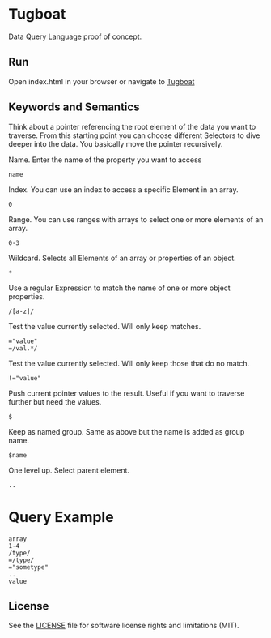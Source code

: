 # Tugboat
Data Query Language proof of concept.

## Run
Open index.html in your browser or navigate to [Tugboat](https://rnd7.github.io/tugboat/)

## Keywords and Semantics
Think about a pointer referencing the root element of the data you want to traverse. From this starting point you can choose different Selectors to dive deeper into the data. You basically move the pointer recursively.

Name. Enter the name of the property you want to access
```
name
```

Index. You can use an index to access a specific Element in an array.
```
0
```

Range. You can use ranges with arrays to select one or more elements of an array.
```
0-3
```

Wildcard. Selects all Elements of an array or properties of an object.
```
*
```

Use a regular Expression to match the name of one or more object properties.
```
/[a-z]/
```

Test the value currently selected. Will only keep matches.
```
="value"
=/val.*/
```

Test the value currently selected. Will only keep those that do no match.
```
!="value"
```

Push current pointer values to the result. Useful if you want to traverse further but need the values.
```
$
```

Keep as named group. Same as above but the name is added as group name.
```
$name
```

One level up. Select parent element.
```
..
```

# Query Example
```
array
1-4
/type/
=/type/
="sometype"
..
value
```

## License
See the [LICENSE](https://github.com/rnd7/tugboat/tree/master/LICENSE.md) file for software license rights and limitations (MIT).
